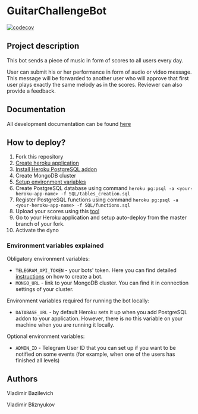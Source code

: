 # GuitarChallengeBot
[![codecov](https://codecov.io/gh/vBazilevich/GuitarChallengeBot/branch/master/graph/badge.svg?token=5IGPWEISYZ)](https://codecov.io/gh/vBazilevich/GuitarChallengeBot)

## Project description
This bot sends a piece of music in form of scores to all users every day.

User can submit his or her performance in form of audio or video message.
This message will be forwarded to another user who will approve that first user
plays exactly the same melody as in the scores. Reviewer can also provide a feedback.

## Documentation
All development documentation can be found [here](https://drive.google.com/drive/folders/13jpxi0CbkD1b5aZgj5kuZGlEyuSJq9r5?usp=sharing)

## How to deploy?
1. Fork this repository
2. [Create heroku application](https://devcenter.heroku.com/articles/creating-apps#creating-a-named-app)
3. [Install Heroku PostgreSQL addon](https://www.heroku.com/postgres)
4. Create MongoDB cluster
5. [Setup environment variables](https://devcenter.heroku.com/articles/config-vars)
6. Create PostgreSQL database using command `heroku pg:psql -a <your-heroku-app-name> -f SQL/tables_creation.sql`
7. Register PostgreSQL functions using command `heroku pg:psql -a <your-heroku-app-name> -f SQL/functions.sql`
8. Upload your scores using this [tool](https://github.com/vBazilevich/GuitarChallengeBot-scoresManagement) 
9. Go to your Heroku application and setup auto-deploy from the master branch of your fork.
10. Activate the dyno

### Environment variables explained
Obligatory environment variables:
* `TELEGRAM_API_TOKEN` - your bots' token. Here you can find detailed [instructions](https://core.telegram.org/bots#6-botfather) on how to create a bot.
* `MONGO_URL` - link to your MongoDB cluster. You can find it in connection settings of your cluster.

Environment variables required for running the bot locally:
* `DATABASE_URL` - by default Heroku sets it up when you add PostgreSQL addon to your application. However, there is no this variable
on your machine when you are running it locally.

Optional environment variables:
* `ADMIN_ID` - Telegram User ID that you can set up if you want to be notified on some events (for example, when one of the users has
finished all levels)

## Authors
Vladimir Bazilevich

Vladimir Bliznyukov
